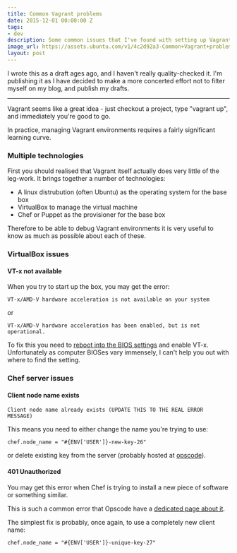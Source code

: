 ```yaml
---
title: Common Vagrant problems
date: 2015-12-01 00:00:00 Z
tags:
- dev
description: Some common issues that I've found with setting up Vagrant boxes
image_url: https://assets.ubuntu.com/v1/4c2d92a3-Common+Vagrant+problems.png?w=230&h=160&mode=fill&bg=0000
layout: post
---
```


I wrote this as a draft ages ago, and I haven't really quality-checked it. I'm publishing it as I have decided to make a more concerted effort not to filter myself on my blog, and publish my drafts.

---

Vagrant seems like a great idea - just checkout a project, type "vagrant up", and immediately you're good to go.

In practice, managing Vagrant environments requires a fairly significant learning curve.

### Multiple technologies

First you should realised that Vagrant itself actually does very little of the leg-work. It brings together a number of technologies:

 - A linux distrubution (often Ubuntu) as the operating system for the base box
 - VirtualBox to manage the virtual machine
 - Chef or Puppet as the provisioner for the base box

Therefore to be able to debug Vagrant environments it is very useful to know as much as possible about each of these.

### VirtualBox issues

#### VT-x not available

When you try to start up the box, you may get the error:

```
VT-x/AMD-V hardware acceleration is not available on your system
```

or

```
VT-x/AMD-V hardware acceleration has been enabled, but is not operational.
```

To fix this you need to [reboot into the BIOS settings](http://www.betaarchive.com/forum/viewtopic.php?t=22067) and enable VT-x.
Unfortunately as computer BIOSes vary immensely, I can't help you out with where to find the setting.

### Chef server issues

#### Client node name exists

```
Client node name already exists (UPDATE THIS TO THE REAL ERROR MESSAGE)
```

This means you need to either change the name you're trying to use:

```
chef.node_name = "#{ENV['USER']}-new-key-26"
```

or delete existing key from the server (probably hosted at [opscode](manage.opscode.com/clients)).

#### 401 Unauthorized

You may get this error when Chef is trying to install a new piece of software or something similar.

This is such a common error that Opscode have a [dedicated page about it](http://wiki.opscode.com/display/chef/Common+Errors).

The simplest fix is probably, once again, to use a completely new client name:

```
chef.node_name = "#{ENV['USER']}-unique-key-27"
```